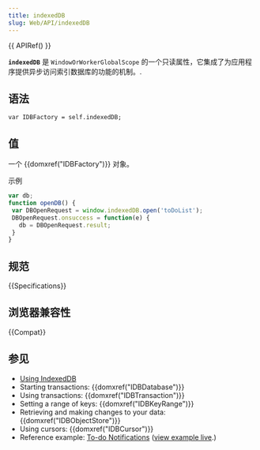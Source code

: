 ```yaml
---
title: indexedDB
slug: Web/API/indexedDB
---
```


{{ APIRef() }}

**`indexedDB`** 是 `WindowOrWorkerGlobalScope` 的一个只读属性，它集成了为应用程序提供异步访问索引数据库的功能的机制。.

## 语法

```
var IDBFactory = self.indexedDB;
```

## 值

一个 {{domxref("IDBFactory")}} 对象。

示例

```js
var db;
function openDB() {
 var DBOpenRequest = window.indexedDB.open('toDoList');
 DBOpenRequest.onsuccess = function(e) {
   db = DBOpenRequest.result;
 }
}
```

## 规范

{{Specifications}}

## 浏览器兼容性

{{Compat}}

## 参见

- [Using IndexedDB](/zh-CN/docs/Web/API/IndexedDB_API/Using_IndexedDB)
- Starting transactions: {{domxref("IDBDatabase")}}
- Using transactions: {{domxref("IDBTransaction")}}
- Setting a range of keys: {{domxref("IDBKeyRange")}}
- Retrieving and making changes to your data: {{domxref("IDBObjectStore")}}
- Using cursors: {{domxref("IDBCursor")}}
- Reference example: [To-do Notifications](https://github.com/mdn/dom-examples/tree/main/to-do-notifications) ([view example live](https://mdn.github.io/dom-examples/to-do-notifications/).)
